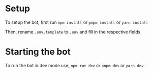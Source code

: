 # Setup

To setup the bot, first run
`npm install`
or 
`pnpm install`
or 
`yarn install`

Then, rename `.env.template` to `.env` and fill in the respective fields

# Starting the bot

To run the bot in dev mode use,
`npm run dev`
or
`pnpm dev` 
or 
`yarn dev`
